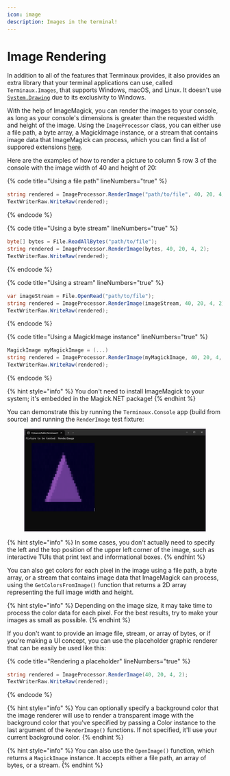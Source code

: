 ```yaml
---
icon: image
description: Images in the terminal!
---
```


# Image Rendering

In addition to all of the features that Terminaux provides, it also provides an extra library that your terminal applications can use, called `Terminaux.Images`, that supports Windows, macOS, and Linux. It doesn't use [`System.Drawing`](https://learn.microsoft.com/en-us/dotnet/core/compatibility/core-libraries/6.0/system-drawing-common-windows-only) due to its exclusivity to Windows.

With the help of ImageMagick, you can render the images to your console, as long as your console's dimensions is greater than the requested width and height of the image. Using the `ImageProcessor` class, you can either use a file path, a byte array, a MagickImage instance, or a stream that contains image data that ImageMagick can process, which you can find a list of suppored extensions [here](https://imagemagick.org/script/formats.php).

Here are the examples of how to render a picture to column 5 row 3 of the console with the image width of 40 and height of 20:

{% code title="Using a file path" lineNumbers="true" %}
```csharp
string rendered = ImageProcessor.RenderImage("path/to/file", 40, 20, 4, 2);
TextWriterRaw.WriteRaw(rendered);
```
{% endcode %}

{% code title="Using a byte stream" lineNumbers="true" %}
```csharp
byte[] bytes = File.ReadAllBytes("path/to/file");
string rendered = ImageProcessor.RenderImage(bytes, 40, 20, 4, 2);
TextWriterRaw.WriteRaw(rendered);
```
{% endcode %}

{% code title="Using a stream" lineNumbers="true" %}
```csharp
var imageStream = File.OpenRead("path/to/file");
string rendered = ImageProcessor.RenderImage(imageStream, 40, 20, 4, 2);
TextWriterRaw.WriteRaw(rendered);
```
{% endcode %}

{% code title="Using a MagickImage instance" lineNumbers="true" %}
```csharp
MagickImage myMagickImage = (...)
string rendered = ImageProcessor.RenderImage(myMagickImage, 40, 20, 4, 2);
TextWriterRaw.WriteRaw(rendered);
```
{% endcode %}

{% hint style="info" %}
You don't need to install ImageMagick to your system; it's embedded in the Magick.NET package!
{% endhint %}

You can demonstrate this by running the `Terminaux.Console` app (build from source) and running the `RenderImage` test fixture:

<figure><img src="../../.gitbook/assets/image (2) (1) (1).png" alt=""><figcaption></figcaption></figure>

{% hint style="info" %}
In some cases, you don't actually need to specify the left and the top position of the upper left corner of the image, such as interactive TUIs that print text and informational boxes.
{% endhint %}

You can also get colors for each pixel in the image using a file path, a byte array, or a stream that contains image data that ImageMagick can process, using the `GetColorsFromImage()` function that returns a 2D array representing the full image width and height.

{% hint style="info" %}
Depending on the image size, it may take time to process the color data for each pixel. For the best results, try to make your images as small as possible.
{% endhint %}

If you don't want to provide an image file, stream, or array of bytes, or if you're making a UI concept, you can use the placeholder graphic renderer that can be easily be used like this:

{% code title="Rendering a placeholder" lineNumbers="true" %}
```csharp
string rendered = ImageProcessor.RenderImage(40, 20, 4, 2);
TextWriterRaw.WriteRaw(rendered);
```
{% endcode %}

{% hint style="info" %}
You can optionally specify a background color that the image renderer will use to render a transparent image with the background color that you've specified by passing a Color instance to the last argument of the `RenderImage()` functions. If not specified, it'll use your current background color.
{% endhint %}

{% hint style="info" %}
You can also use the `OpenImage()` function, which returns a `MagickImage` instance. It accepts either a file path, an array of bytes, or a stream.
{% endhint %}
